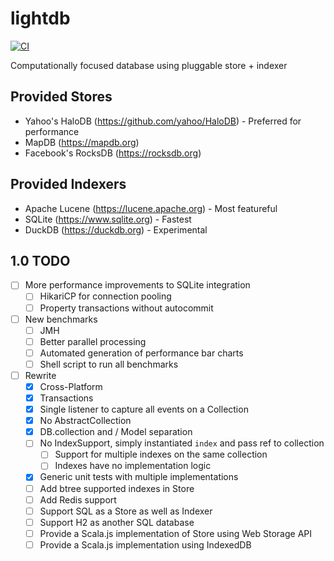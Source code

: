 # lightdb
[![CI](https://github.com/outr/lightdb/actions/workflows/ci.yml/badge.svg)](https://github.com/outr/lightdb/actions/workflows/ci.yml)

Computationally focused database using pluggable store + indexer

## Provided Stores
- Yahoo's HaloDB (https://github.com/yahoo/HaloDB) - Preferred for performance
- MapDB (https://mapdb.org)
- Facebook's RocksDB (https://rocksdb.org)

## Provided Indexers
- Apache Lucene (https://lucene.apache.org) - Most featureful
- SQLite (https://www.sqlite.org) - Fastest
- DuckDB (https://duckdb.org) - Experimental

## 1.0 TODO
- [ ] More performance improvements to SQLite integration
  - [ ] HikariCP for connection pooling
  - [ ] Property transactions without autocommit
- [ ] New benchmarks
  - [ ] JMH
  - [ ] Better parallel processing
  - [ ] Automated generation of performance bar charts
  - [ ] Shell script to run all benchmarks
- [ ] Rewrite
  - [X] Cross-Platform
  - [X] Transactions
  - [X] Single listener to capture all events on a Collection
  - [X] No AbstractCollection
  - [X] DB.collection and / Model separation
  - [ ] No IndexSupport, simply instantiated `index` and pass ref to collection
    - [ ] Support for multiple indexes on the same collection
    - [ ] Indexes have no implementation logic
  - [X] Generic unit tests with multiple implementations
  - [ ] Add btree supported indexes in Store
  - [ ] Add Redis support
  - [ ] Support SQL as a Store as well as Indexer
  - [ ] Support H2 as another SQL database
  - [ ] Provide a Scala.js implementation of Store using Web Storage API
  - [ ] Provide a Scala.js implementation using IndexedDB